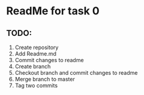 # ReadMe for task 0
## TODO:
  1. Create repository
  2. Add Readme.md
  3. Commit changes to readme
  4. Create branch
  5. Checkout branch and commit changes to readme
  6. Merge branch to master
  7. Tag two commits